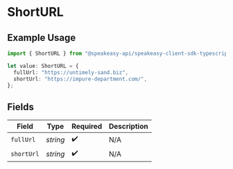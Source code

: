 # ShortURL

## Example Usage

```typescript
import { ShortURL } from "@speakeasy-api/speakeasy-client-sdk-typescript/sdk/models/shared";

let value: ShortURL = {
  fullUrl: "https://untimely-sand.biz",
  shortUrl: "https://impure-department.com/",
};
```

## Fields

| Field              | Type               | Required           | Description        |
| ------------------ | ------------------ | ------------------ | ------------------ |
| `fullUrl`          | *string*           | :heavy_check_mark: | N/A                |
| `shortUrl`         | *string*           | :heavy_check_mark: | N/A                |